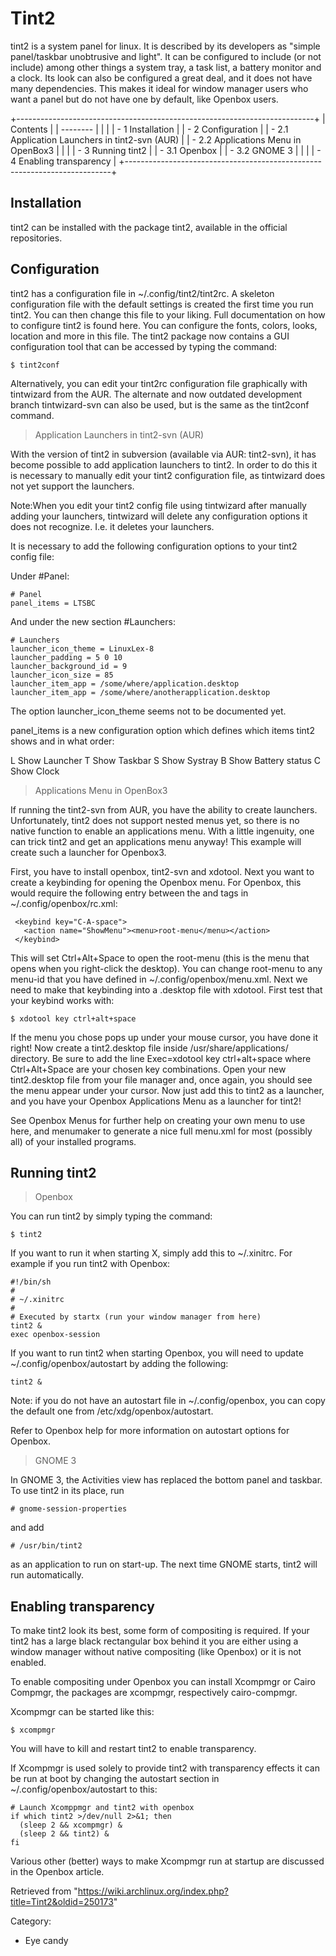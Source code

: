 Tint2
=====

tint2 is a system panel for linux. It is described by its developers as
"simple panel/taskbar unobtrusive and light". It can be configured to
include (or not include) among other things a system tray, a task list,
a battery monitor and a clock. Its look can also be configured a great
deal, and it does not have many dependencies. This makes it ideal for
window manager users who want a panel but do not have one by default,
like Openbox users.

+--------------------------------------------------------------------------+
| Contents                                                                 |
| --------                                                                 |
|                                                                          |
| -   1 Installation                                                       |
| -   2 Configuration                                                      |
|     -   2.1 Application Launchers in tint2-svn (AUR)                     |
|     -   2.2 Applications Menu in OpenBox3                                |
|                                                                          |
| -   3 Running tint2                                                      |
|     -   3.1 Openbox                                                      |
|     -   3.2 GNOME 3                                                      |
|                                                                          |
| -   4 Enabling transparency                                              |
+--------------------------------------------------------------------------+

Installation
------------

tint2 can be installed with the package tint2, available in the official
repositories.

Configuration
-------------

tint2 has a configuration file in ~/.config/tint2/tint2rc. A skeleton
configuration file with the default settings is created the first time
you run tint2. You can then change this file to your liking. Full
documentation on how to configure tint2 is found here. You can configure
the fonts, colors, looks, location and more in this file. The tint2
package now contains a GUI configuration tool that can be accessed by
typing the command:

    $ tint2conf

Alternatively, you can edit your tint2rc configuration file graphically
with tintwizard from the AUR. The alternate and now outdated development
branch tintwizard-svn can also be used, but is the same as the tint2conf
command.

> Application Launchers in tint2-svn (AUR)

With the version of tint2 in subversion (available via AUR: tint2-svn),
it has become possible to add application launchers to tint2. In order
to do this it is necessary to manually edit your tint2 configuration
file, as tintwizard does not yet support the launchers.

Note:When you edit your tint2 config file using tintwizard after
manually adding your launchers, tintwizard will delete any configuration
options it does not recognize. I.e. it deletes your launchers.

It is necessary to add the following configuration options to your tint2
config file:

Under #Panel:

    # Panel
    panel_items = LTSBC

And under the new section #Launchers:

    # Launchers
    launcher_icon_theme = LinuxLex-8
    launcher_padding = 5 0 10
    launcher_background_id = 9
    launcher_icon_size = 85
    launcher_item_app = /some/where/application.desktop
    launcher_item_app = /some/where/anotherapplication.desktop

The option launcher_icon_theme seems not to be documented yet.

panel_items is a new configuration option which defines which items
tint2 shows and in what order:

 L
    Show Launcher
 T
    Show Taskbar
 S
    Show Systray
 B
    Show Battery status
 C
    Show Clock

> Applications Menu in OpenBox3

If running the tint2-svn from AUR, you have the ability to create
launchers. Unfortunately, tint2 does not support nested menus yet, so
there is no native function to enable an applications menu. With a
little ingenuity, one can trick tint2 and get an applications menu
anyway! This example will create such a launcher for Openbox3.

First, you have to install openbox, tint2-svn and xdotool. Next you want
to create a keybinding for opening the Openbox menu. For Openbox, this
would require the following entry between the <keyboard> and </keyboard>
tags in ~/.config/openbox/rc.xml:

     <keybind key="C-A-space">
       <action name="ShowMenu"><menu>root-menu</menu></action>
     </keybind>

This will set Ctrl+Alt+Space to open the root-menu (this is the menu
that opens when you right-click the desktop). You can change root-menu
to any menu-id that you have defined in ~/.config/openbox/menu.xml. Next
we need to make that keybinding into a .desktop file with xdotool. First
test that your keybind works with:

    $ xdotool key ctrl+alt+space

If the menu you chose pops up under your mouse cursor, you have done it
right! Now create a tint2.desktop file inside /usr/share/applications/
directory. Be sure to add the line Exec=xdotool key ctrl+alt+space where
Ctrl+Alt+Space are your chosen key combinations. Open your new
tint2.desktop file from your file manager and, once again, you should
see the menu appear under your cursor. Now just add this to tint2 as a
launcher, and you have your Openbox Applications Menu as a launcher for
tint2!

See Openbox Menus for further help on creating your own menu to use
here, and menumaker to generate a nice full menu.xml for most (possibly
all) of your installed programs.

Running tint2
-------------

> Openbox

You can run tint2 by simply typing the command:

    $ tint2

If you want to run it when starting X, simply add this to ~/.xinitrc.
For example if you run tint2 with Openbox:

    #!/bin/sh
    #
    # ~/.xinitrc
    #
    # Executed by startx (run your window manager from here)
    tint2 &
    exec openbox-session

If you want to run tint2 when starting Openbox, you will need to update
~/.config/openbox/autostart by adding the following:

    tint2 &

Note: if you do not have an autostart file in ~/.config/openbox, you can
copy the default one from /etc/xdg/openbox/autostart.

Refer to Openbox help for more information on autostart options for
Openbox.

> GNOME 3

In GNOME 3, the Activities view has replaced the bottom panel and
taskbar. To use tint2 in its place, run

    # gnome-session-properties

and add

    # /usr/bin/tint2

as an application to run on start-up. The next time GNOME starts, tint2
will run automatically.

Enabling transparency
---------------------

To make tint2 look its best, some form of compositing is required. If
your tint2 has a large black rectangular box behind it you are either
using a window manager without native compositing (like Openbox) or it
is not enabled.

To enable compositing under Openbox you can install Xcompmgr or Cairo
Compmgr, the packages are xcompmgr, respectively cairo-compmgr.

Xcompmgr can be started like this:

    $ xcompmgr

You will have to kill and restart tint2 to enable transparency.

If Xcompmgr is used solely to provide tint2 with transparency effects it
can be run at boot by changing the autostart section in
~/.config/openbox/autostart to this:

    # Launch Xcomppmgr and tint2 with openbox
    if which tint2 >/dev/null 2>&1; then
      (sleep 2 && xcompmgr) &
      (sleep 2 && tint2) &
    fi

Various other (better) ways to make Xcompmgr run at startup are
discussed in the Openbox article.

Retrieved from
"https://wiki.archlinux.org/index.php?title=Tint2&oldid=250173"

Category:

-   Eye candy
